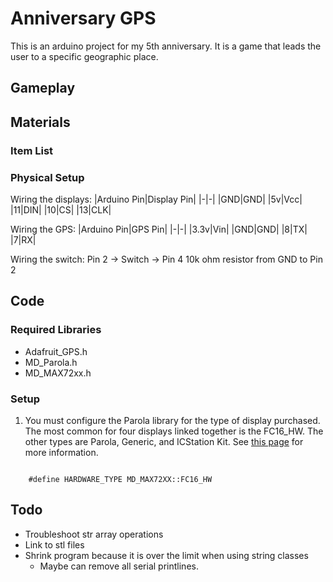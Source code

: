 # Anniversary GPS

This is an arduino project for my 5th anniversary. It is a game that leads the user to a specific geographic place.

## Gameplay

## Materials

### Item List

### Physical Setup

Wiring the displays:
|Arduino Pin|Display Pin|
|-|-|
|GND|GND|
|5v|Vcc|
|11|DIN|
|10|CS|
|13|CLK|

Wiring the GPS:
|Arduino Pin|GPS Pin|
|-|-|
|3.3v|Vin|
|GND|GND|
|8|TX|
|7|RX|

Wiring the switch:
Pin 2 -> Switch -> Pin 4
10k ohm resistor from GND to Pin 2

## Code

### Required Libraries

- Adafruit_GPS.h
- MD_Parola.h
- MD_MAX72xx.h

### Setup

1. You must configure the Parola library for the type of display purchased. The most common for four displays linked together is the FC16_HW. The other types are Parola, Generic, and ICStation Kit. See [this page](https://arduinoplusplus.wordpress.com/2017/04/14/parola-a-to-z-adapting-for-different-hardware/) for more information.

<code>
    #define HARDWARE_TYPE MD_MAX72XX::FC16_HW
</code>

## Todo

- Troubleshoot str array operations
- Link to stl files
- Shrink program because it is over the limit when using string classes
  - Maybe can remove all serial printlines.
